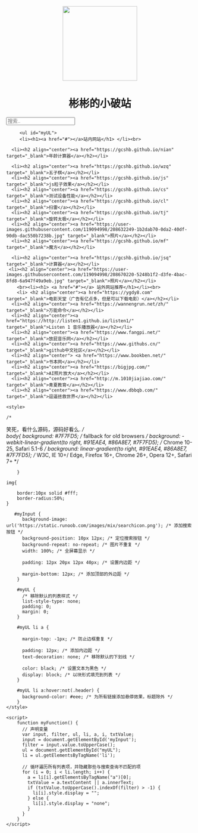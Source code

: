 <html>



<body><div align="center">
	<img src="https://user-images.githubusercontent.com/119094998/208670220-5248b1f2-d3fe-4bac-8fd8-6a947f49a9eb.jpg" height="200px" width="200px" />
	<h1>彬彬的小破站</h1>
	</div>
	<input type="text" id="myInput" onkeyup="myFunction()" placeholder="搜索..">


	
	 
		 <ul id="myUL">
		 <li><h1><a href="#"></a>站内网站</h1> </li><br>	 
	 
	  <li><h2 align="center"><a href="https://gcshb.github.io/nian" target="_blank">年龄计算器</a></h2></li>
	  
	  <li><h2 align="center"><a href="https://gcshb.github.io/wzq" target="_blank">五子棋</a></h2></li>
	  <li><h2 align="center"><a href="https://gcshb.github.io/js" target="_blank">js粒子效果</a></h2></li>
	  <li><h2 align="center"><a href="https://gcshb.github.io/cs" target="_blank">测试设备性能</a></h2></li>
	  <li><h2 align="center"><a href="https://gcshb.github.io/cl" target="_blank">扫雷</a></h2></li>
	  <li><h2 align="center"><a href="https://gcshb.github.io/tj" target="_blank">旋转太极</a></h2></li>
	  <li><h2 align="center"><a href="https://user-images.githubusercontent.com/119094998/208632249-1b2dab70-0da2-40df-90db-dac550b7238b.jpg" target="_blank">照片</a></h2></li>
	  <li><h2 align="center"><a href="https://gcshb.github.io/mf" target="_blank">魔方</a></h2></li>

	  <li><h2 align="center"><a href="https://gcshb.github.io/jsq" target="_blank">计算器</a></h2></li>
	 <li><h2 align="center"><a href="https://user-images.githubusercontent.com/119094998/208670220-5248b1f2-d3fe-4bac-8fd8-6a947f49a9eb.jpg" target="_blank">照片</a></h2></li>
		<br><li><h1> <a href="#"></a> 站外网站推荐</h1></li><br>
		<li> <h2 align="center"><a href="https://ygdy8.com" target="_blank">电影天堂（广告有亿点多，但是可以下载电影）</a></h2></li>
	  <li><h2 align="center"><a href="https://wannengrun.net/zh/" target="_blank">万能命令</a></h2></li>
	  <li><h2 align="center"><a href="https://http://listen1.github.io/listen1/" target="_blank">Listen 1 音乐播放器</a></h2></li>
	  <li><h2 align="center"><a href="https://www.fangpi.net/" target="_blank">放屁音乐网</a></h2></li>
	  <li><h2 align="center"><a href="https://www.githubs.cn/" target="_blank">github中文社区</a></h2></li>
	  <li><h2 align="center"> <a href="https://www.bookben.net/" target="_blank">书本网</a></h2></li>
	  <li><h2 align="center"><a href="https://bigjpg.com/" target="_blank">AI照片放大</a></h2></li>
	  <li><h2 align="center"><a href="http://m.1010jiajiao.com/" target="_blank">青夏教育</a></h2></li>
	  <li><h2 align="center"><a href="https://www.dbbqb.com/" target="_blank">逗逼拯救世界</a></h2></li>
</ul>
	
		
	
  
    <style>
			
	/*
笑死，看什么源码，源码好看么.
	*/	
	body{
		background: #7F7FD5;  /* fallback for old browsers */
background: -webkit-linear-gradient(to right, #91EAE4, #86A8E7, #7F7FD5);  /* Chrome 10-25, Safari 5.1-6 */
background: linear-gradient(to right, #91EAE4, #86A8E7, #7F7FD5); /* W3C, IE 10+/ Edge, Firefox 16+, Chrome 26+, Opera 12+, Safari 7+ */

		}	
		
	img{
		
		border:10px solid #fff;
	    border-radius:50%;
	}
		
       #myInput {
          background-image: url('https://static.runoob.com/images/mix/searchicon.png'); /* 添加搜索按钮 */
          background-position: 10px 12px; /* 定位搜索按钮 */
          background-repeat: no-repeat; /* 图片不重复 */
          width: 100%; /* 全屏幕显示 */
        
          padding: 12px 20px 12px 40px; /* 设置内边距 */
        
          margin-bottom: 12px; /* 添加顶部的外边距 */
        }
         
        #myUL {
          /* 移除默认的列表样式 */
          list-style-type: none;
          padding: 0;
          margin: 0;
        }
         
        #myUL li a {
         
          margin-top: -1px; /* 防止边框重复 */
        
          padding: 12px; /* 添加内边距 */
          text-decoration: none; /* 移除默认的下划线 */
         
          color: black; /* 设置文本为黑色 */
          display: block; /* 以块形式填充到列表 */
        }
         
        #myUL li a:hover:not(.header) {
          background-color: #eee; /* 为所有链接添加悬停效果，标题除外 */
        }
    </style>

    <script>
        function myFunction() {
          // 声明变量
          var input, filter, ul, li, a, i, txtValue;
          input = document.getElementById('myInput');
          filter = input.value.toUpperCase();
          ul = document.getElementById("myUL");
          li = ul.getElementsByTagName('li');
         
          // 循环遍历所有列表项，并隐藏那些与搜索查询不匹配的项
          for (i = 0; i < li.length; i++) {
            a = li[i].getElementsByTagName("a")[0];
            txtValue = a.textContent || a.innerText;
            if (txtValue.toUpperCase().indexOf(filter) > -1) {
              li[i].style.display = "";
            } else {
              li[i].style.display = "none";
            }
          }
        }
    </script>
</body>

</html>

